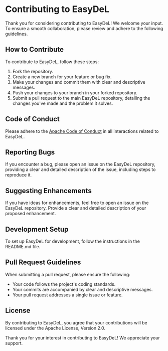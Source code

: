 # Contributing to EasyDeL

Thank you for considering contributing to EasyDeL! We welcome your input. To ensure a smooth collaboration, please review and adhere to the following guidelines.

## How to Contribute
To contribute to EasyDeL, follow these steps:
1. Fork the repository.
2. Create a new branch for your feature or bug fix.
3. Make your changes and commit them with clear and descriptive messages.
4. Push your changes to your branch in your forked repository.
5. Submit a pull request to the main EasyDeL repository, detailing the changes you've made and the problem it solves.

## Code of Conduct
Please adhere to the [Apache Code of Conduct](https://www.apache.org/foundation/policies/conduct.html) in all interactions related to EasyDeL.

## Reporting Bugs
If you encounter a bug, please open an issue on the EasyDeL repository, providing a clear and detailed description of the issue, including steps to reproduce it.

## Suggesting Enhancements
If you have ideas for enhancements, feel free to open an issue on the EasyDeL repository. Provide a clear and detailed description of your proposed enhancement.

## Development Setup
To set up EasyDeL for development, follow the instructions in the README.md file.

## Pull Request Guidelines
When submitting a pull request, please ensure the following:
- Your code follows the project's coding standards.
- Your commits are accompanied by clear and descriptive messages.
- Your pull request addresses a single issue or feature.

## License
By contributing to EasyDeL, you agree that your contributions will be licensed under the Apache License, Version 2.0.

Thank you for your interest in contributing to EasyDeL! We appreciate your support.
